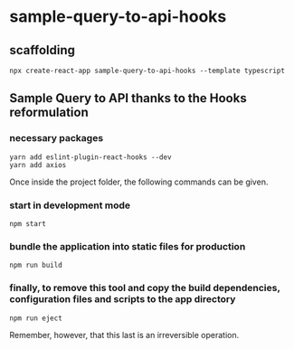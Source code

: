 # sample-query-to-api-hooks

## scaffolding

```shell
npx create-react-app sample-query-to-api-hooks --template typescript
```

## Sample Query to API thanks to the Hooks reformulation

### necessary packages

```text
yarn add eslint-plugin-react-hooks --dev
yarn add axios
```

Once inside the project folder, the following commands can be given.

### start in development mode

```shell
npm start
```

### bundle the application into static files for production

```shell
npm run build
```

### finally, to remove this tool and copy the build dependencies, configuration files and scripts to the app directory

```shell
npm run eject
```

Remember, however, that this last is an irreversible operation.
